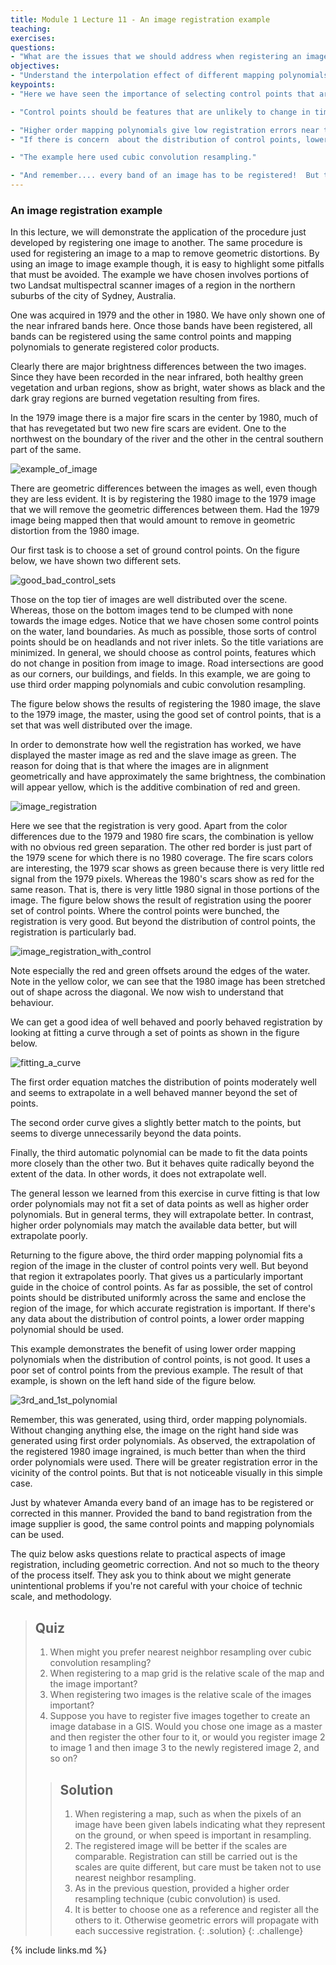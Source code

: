 ```yaml
---
title: Module 1 Lecture 11 - An image registration example
teaching: 
exercises: 
questions:
- "What are the issues that we should address when registering an image?"
objectives:
- "Understand the interpolation effect of different mapping polynomials(first order,third order)"
keypoints:
- "Here we have seen the importance of selecting control points that are  well distributed over the image to be corrected."

- "Control points should be features that are unlikely to change in time between the images, if image to image registration is of interest.  Edges of water bodies can be a problem."

- "Higher order mapping polynomials give low registration errors near the control points but can be poorly behaved away from the control points."
- "If there is concern  about the distribution of control points, lower order mapping polynomials should be used."

- "The example here used cubic convolution resampling."

- "And remember.... every band of an image has to be registered!  But the same control points and image polynomials should be able to be used if the band to band registration for the image from the supplier is good."
---
```


### An image registration example

In this lecture, we will demonstrate the application of the procedure just developed by registering one image to another. The same procedure is used for registering an image to a map to remove geometric distortions. By using an image to image example though, it is easy to highlight some pitfalls that must be avoided. The example we have chosen involves portions of two Landsat multispectral scanner images of a region in the northern suburbs of the city of Sydney, Australia. 

One was acquired in 1979 and the other in 1980. We have only shown one of the near infrared bands here. Once those bands have been registered, all bands can be registered using the same control points and mapping polynomials to generate registered color products. 

Clearly there are major brightness differences between the two images. Since they have been recorded in the near infrared, both healthy green vegetation and urban regions, show as bright, water shows as black and the dark gray regions are burned vegetation resulting from fires.

In the 1979 image there is a major fire scars in the center by 1980, much of that has revegetated but two new fire scars are evident. One to the northwest on the boundary of the river and the other in the central southern part of the same. 

![example_of_image](..\fig\Lec_11\example_of_image.gif)

There are geometric differences between the images as well, even though they are less evident. It is by registering the 1980 image to the 1979 image that we will remove the geometric differences between them. Had the 1979 image being mapped then that would amount to remove in geometric distortion from the 1980 image. 

Our first task is to choose a set of ground control points. On the figure below, we have shown two different sets. 

![good_bad_control_sets](..\fig\Lec_11\good_bad_control_sets.gif)

Those on the top tier of images are well distributed over the scene. Whereas, those on the bottom images tend to be clumped with none towards the image edges. Notice that we have chosen some control points on the water, land boundaries. As much as possible, those sorts of control points should be on headlands and not river inlets. So the title variations are minimized. In general, we should choose as control points, features which do not change in position from image to image. Road intersections are good as our corners, our buildings, and fields. In this example, we are going to use third order mapping polynomials and cubic convolution resampling. 

The figure below shows the results of registering the 1980 image, the slave to the 1979 image, the master, using the good set of control points, that is a set that was well distributed over the image. 

In order to demonstrate how well the registration has worked, we have displayed the master image as red and the slave image as green. The reason for doing that is that where the images are in alignment geometrically and have approximately the same brightness, the combination will appear yellow, which is the additive combination of red and green. 

![image_registration](..\fig\Lec_11\image_registration.png)

Here we see that the registration is very good. Apart from the color differences due to the 1979 and 1980 fire scars, the combination is yellow with no obvious red green separation. The other red border is just part of the 1979 scene for which there is no 1980 coverage. The fire scars colors are interesting, the 1979 scar shows as green because there is very little red signal from the 1979 pixels. Whereas the 1980's scars show as red for the same reason. That is, there is very little 1980 signal in those portions of the image. The figure below shows the result of registration using the poorer set of control points. Where the control points were bunched, the registration is very good. But beyond the distribution of control points, the registration is particularly bad. 

![image_registration_with_control](..\fig\Lec_11\image_registration_with_control.png)

Note especially the red and green offsets around the edges of the water. Note in the yellow color, we can see that the 1980 image has been stretched out of shape across the diagonal. We now wish to understand that behaviour. 

We can get a good idea of well behaved and poorly behaved registration by looking at fitting a curve through a set of points as shown in the figure below.

![fitting_a_curve](..\fig\Lec_11\fitting_a_curve.gif)

 The first order equation matches the distribution of points moderately well and seems to extrapolate in a well behaved manner beyond the set of points. 

The second order curve gives a slightly better match to the points, but seems to diverge unnecessarily beyond the data points. 

Finally, the third automatic polynomial can be made to fit the data points more closely than the other two. But it behaves quite radically beyond the extent of the data. In other words, it does not extrapolate well. 

The general lesson we learned from this exercise in curve fitting is that low order polynomials may not fit a set of data points as well as higher order polynomials. But in general terms, they will extrapolate better. In contrast, higher order polynomials may match the available data better, but will extrapolate poorly. 

Returning to the figure above, the third order mapping polynomial fits a region of the image in the cluster of control points very well. But beyond that region it extrapolates poorly. That gives us a particularly important guide in the choice of control points. As far as possible, the set of control points should be distributed uniformly across the same and enclose the region of the image, for which accurate registration is important. If there's any data about the distribution of control points, a lower order mapping polynomial should be used. 

This example demonstrates the benefit of using lower order mapping polynomials when the distribution of control points, is not good. It uses a poor set of control points from the previous example. The result of that example, is shown on the left hand side of the figure below.

![3rd_and_1st_polynomial](..\fig\Lec_11\3rd_and_1st_polynomial.png)

Remember, this was generated, using third, order mapping polynomials. Without changing anything else, the image on the right hand side was generated using first order polynomials. As observed, the extrapolation of the registered 1980 image ingrained, is much better than when the third order polynomials were used. There will be greater registration error in the vicinity of the control points. But that is not noticeable visually in this simple case. 

Just by whatever Amanda every band of an image has to be registered or corrected in this manner. Provided the band to band registration from the image supplier is good, the same control points and mapping polynomials can be used. 

The quiz below asks questions relate to practical aspects of image registration, including geometric correction. And not so much to the theory of the process itself. They ask you to think about we might generate unintentional problems if you're not careful with your choice of technic scale, and methodology. 

> ## Quiz
>
> 1. When might you prefer nearest neighbor resampling over cubic convolution resampling?
> 2. When registering to a map grid is the relative scale of the map and the image important?
> 3. When registering two images is the relative scale of the images important?
> 4. Suppose you have to register five images together to create an image database in a GIS. Would you chose one image as a master and then register the other four to it, or would you register image 2 to image 1 and then image 3 to the newly registered image 2, and so on?
>
> > ## Solution
> >
> > 1. When registering a map, such as when the pixels of an image have been given labels indicating what they represent on the ground, or when speed is important in resampling.
> > 2. The registered image will be better if the scales are comparable.  Registration can still be carried out is the scales are quite different, but care must be taken not to use nearest neighbor resampling.
> > 3. As in the previous question, provided a higher order resampling technique (cubic convolution) is used.
> > 4. It is better to choose one as a reference and register all the others to it.  Otherwise geometric errors will propagate with each successive registration.
> {: .solution}
{: .challenge}

{% include links.md %}